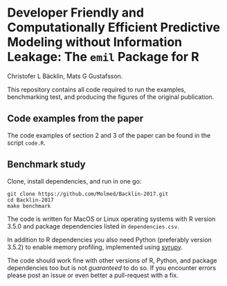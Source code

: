 Developer Friendly and Computationally Efficient Predictive Modeling without Information Leakage: The `emil` Package for R
=======================
Christofer L Bäcklin, Mats G Gustafsson.

This repository contains all code required to run the examples,
benchmarking test, and producing the figures of the original publication.

## Code examples from the paper
The code examples of section 2 and 3 of the paper can be found in the script `code.R`.

## Benchmark study
Clone, install dependencies, and run in one go:

```
git clone https://github.com/Molmed/Backlin-2017.git
cd Backlin-2017
make benchmark
```

The code is written for MacOS or Linux operating systems with R version
3.5.0 and package dependencies listed in `dependencies.csv`.

In addition to R dependencies you also need Python (preferably version 3.5.2) to
enable memory profiling, implemented using [syrupy](https://github.com/jeetsukumaran/Syrupy).

The code should work fine with other versions of R, Python, and package dependencies too
but is not _guaranteed_ to do so.
If you encounter errors please post an issue or even better a pull-request with a fix.


